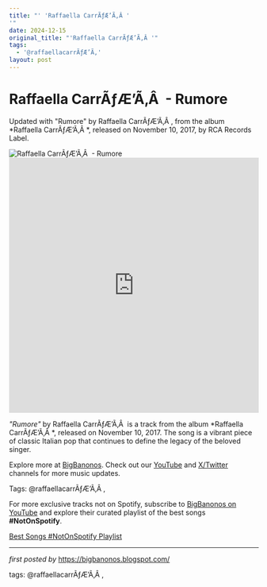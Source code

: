 ```yaml
---
title: "' 'Raffaella CarrÃƒÆ’Ã‚Â '
'"
date: 2024-12-15
original_title: "'Raffaella CarrÃƒÆ’Ã‚Â '"
tags:
  - '@raffaellacarrÃƒÆ’Ã‚'
layout: post
---
```

<!-- Title of the Post -->
<h1 >Raffaella CarrÃƒÆ’Ã‚Â  - Rumore</h1> <!-- Introductory Text -->
<p >Updated with "Rumore" by Raffaella CarrÃƒÆ’Ã‚Â , from the album *Raffaella CarrÃƒÆ’Ã‚Â *, released on November 10, 2017, by RCA Records Label.</p> <!-- Featured Image -->
<div > <img src="https://i.scdn.co/image/ab6761610000e5ebb11ef713e00db56ccb769274" alt="Raffaella CarrÃƒÆ’Ã‚Â  - Rumore" />
</div> <!-- YouTube Video Embed -->
<div > <iframe width="100%" height="514" src="https://www.youtube.com/embed/mAXLeF_hpmk" title="Raffaella CarrÃƒÆ’Ã‚Â  - Rumore (60 FPS HQ) 1974" frameborder="0" allow="accelerometer; autoplay; clipboard-write; encrypted-media; gyroscope; picture-in-picture; web-share" referrerpolicy="strict-origin-when-cross-origin" allowfullscreen></iframe>
</div> <!-- Song Information -->
<div > <p><em>"Rumore"</em> by Raffaella CarrÃƒÆ’Ã‚Â  is a track from the album *Raffaella CarrÃƒÆ’Ã‚Â *, released on November 10, 2017. The song is a vibrant piece of classic Italian pop that continues to define the legacy of the beloved singer.</p>
</div> <!-- Footer Links -->
<div > <p>Explore more at <a href="https://bigbanonos.blogspot.com/" target="_blank">BigBanonos</a>. Check out our <a href="https://www.youtube.com/@BigBanonos" target="_blank">YouTube</a> and <a href="https://x.com/bigbanonos" target="_blank">X/Twitter</a> channels for more music updates.</p>
</div> <!-- Tags -->
<p >Tags: @raffaellacarrÃƒÆ’Ã‚Â ,</p>


<!--Subscribe and Playlist Links-->
<div>
    <p>For more exclusive tracks not on Spotify, subscribe to <a href="https://www.youtube.com/@BigBanonos" target="_blank">BigBanonos on YouTube</a> and explore their curated playlist of the best songs <strong>#NotOnSpotify</strong>.</p>
    <p><a href="https://www.youtube.com/playlist?list=PLtuNtuTatqI0kFahUCbtbfenC_ET5O_tr" target="_blank">Best Songs #NotOnSpotify Playlist<br /></a></p></div>

<hr />

<p><em>first posted by</em> <a href="https://bigbanonos.blogspot.com/" rel="noopener" target="_new">https://bigbanonos.blogspot.com/</a></p>

<p>tags: @raffaellacarrÃƒÆ’Ã‚Â ,</p>
